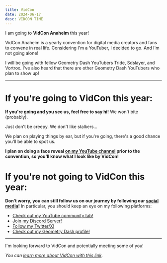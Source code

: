 ```yaml
---
title: VidCon
date: 2024-06-17
desc: VIDCON TIME
---
```


I am going to **VidCon Anaheim** this year!

VidCon Anaheim is a yearly convention for digital media creators and fans to convene in real life. Considering I'm a YouTuber, I decided to go. And I'm not going alone!

I will be going with fellow Geometry Dash YouTubers Tride, Sdslayer, and Vortrox. I've also heard that there are other Geometry Dash YouTubers who plan to show up!

---

# If you're going to VidCon this year:

**If you're going and you see us, feel free to say hi!** We won't bite (probably).

Just don't be creepy. We don't like stalkers...

We plan on playing things by ear, but if you're going, there's a good chance you'll be able to spot us.

**I plan on doing a face reveal [on my YouTube channel](https://link.moldygd.com/youtube) prior to the convention, so you'll know what I look like by VidCon!**

# If you're not going to VidCon this year:

**Don't worry, you can still follow us on our journey by following our [social media](/social-media/)!** In particular, you should keep an eye on my following platforms:


* [Check out my YouTube community tab!](https://www.youtube.com/@MoldyGD/community)
* [Join my Discord Server!](https://link.moldygd.com/discord)
* [Follow my Twitter/X!](https://link.moldygd.com/twitter)
* [Check out my Geometry Dash profile!](https://link.moldygd.com/gd)

---

I'm looking forward to VidCon and potentially meeting some of you!

_You can [learn more about VidCon with this link](https://www.vidcon.com/anaheim/)._